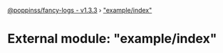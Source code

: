 [@poppinss/fancy-logs - v1.3.3](../README.md) › ["example/index"](_example_index_.md)

# External module: "example/index"


